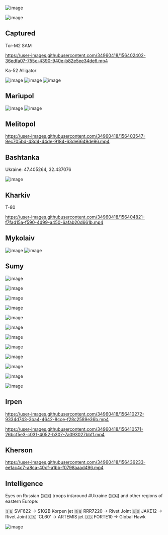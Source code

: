 ![image](https://user-images.githubusercontent.com/34960418/156406809-ec8fb910-82d2-43be-93be-b9c6fb4e3f06.png)

![image](https://user-images.githubusercontent.com/34960418/156408173-7f596556-75f1-4b44-b340-316ffe4b2956.png)



## Captured 

Tor-M2 SAM 

https://user-images.githubusercontent.com/34960418/156402402-36edfa07-755c-4390-940e-b82e5ee34de6.mp4


Ka-52 Alligator

![image](https://user-images.githubusercontent.com/34960418/156440515-4ba59809-c5de-46dc-aa78-d4a8b8830d05.png)
![image](https://user-images.githubusercontent.com/34960418/156440548-894217eb-baad-461e-a3fc-67fafc63abcd.png)
![image](https://user-images.githubusercontent.com/34960418/156440565-40ca23db-35fc-4f31-8df6-268f360e7469.png)



## Mariupol

![image](https://user-images.githubusercontent.com/34960418/156407040-aad6e8f9-132b-4f9f-9e0c-f788794c7761.png)
![image](https://user-images.githubusercontent.com/34960418/156407068-bdfa87d0-47d7-4b6e-8e15-6300349165e6.png)



## Melitopol

https://user-images.githubusercontent.com/34960418/156403547-9ec705bd-43d4-44de-9184-63de6649de96.mp4


## Bashtanka

Ukraine: 47.405264, 32.437076

![image](https://user-images.githubusercontent.com/34960418/156403755-4f8b5e75-2a82-4b8a-849e-d28fd06f6230.png)



## Kharkiv

T-80

https://user-images.githubusercontent.com/34960418/156404821-f7fad15a-f590-4d99-a450-6afab20d661b.mp4



## Mykolaiv

![image](https://user-images.githubusercontent.com/34960418/156406513-b93fe4d6-ed6f-4b89-96bf-3dd9b6dceae8.png)
![image](https://user-images.githubusercontent.com/34960418/156406553-ba18e4c2-211b-4770-a812-c0dae7652194.png)



## Sumy

![image](https://user-images.githubusercontent.com/34960418/156409727-df947513-1098-44e3-915b-fdedec24f67c.png)

![image](https://user-images.githubusercontent.com/34960418/156409746-f5f55a53-0acb-499b-a610-f23160c18e55.png)

![image](https://user-images.githubusercontent.com/34960418/156409755-85559e72-7387-4607-ae7c-cf735c43dfbe.png)

![image](https://user-images.githubusercontent.com/34960418/156409763-edce42e6-0bfc-48e4-8f32-916aec9d7481.png)

![image](https://user-images.githubusercontent.com/34960418/156409779-7c435521-c074-45e7-b431-8e05b048f4fb.png)

![image](https://user-images.githubusercontent.com/34960418/156409795-6ecec6eb-d289-43bb-a637-0056d31ab755.png)

![image](https://user-images.githubusercontent.com/34960418/156409809-104fe6c6-3f93-42a1-86ff-f9b3429ec32d.png)

![image](https://user-images.githubusercontent.com/34960418/156409830-48ce77f4-addd-4adb-b7c8-bea363ca37e5.png)

![image](https://user-images.githubusercontent.com/34960418/156409841-6f7da773-cb67-4a30-87b9-cbe5d822b824.png)

![image](https://user-images.githubusercontent.com/34960418/156409849-dbaf80aa-1f84-482e-889b-c85015729f79.png)

![image](https://user-images.githubusercontent.com/34960418/156415014-4f6777f7-5090-4b13-a5d4-147977f93849.png)

![image](https://user-images.githubusercontent.com/34960418/156415036-79adbf4c-a8c3-461f-b258-2de733c9e547.png)


## Irpen

https://user-images.githubusercontent.com/34960418/156410272-9334d743-3ba4-4642-8cce-f28c2589e36b.mp4

https://user-images.githubusercontent.com/34960418/156410571-26bcf5e3-c031-4052-b307-7a093027bbff.mp4


## Kherson

https://user-images.githubusercontent.com/34960418/156436233-ee1ac4c7-a8ca-40cf-a1bb-f0798aaad496.mp4





## Intelligence

Eyes on Russian (🇷🇺) troops in/around #Ukraine (🇺🇦) and other regions of eastern Europe:

🇸🇪 SVF622 -> S102B Korpen jet
🇬🇧 RRR7220 -> Rivet Joint
🇺🇸 JAKE12 -> Rivet Joint
🇺🇸 'CL60' -> ARTEMIS jet
🇺🇸 FORTE10 -> Global Hawk

![image](https://user-images.githubusercontent.com/34960418/156428487-eb9abcc4-a8f2-4bfe-938b-956f8ef4ea89.png)



